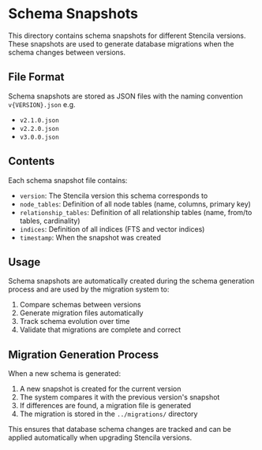 # Schema Snapshots

This directory contains schema snapshots for different Stencila versions. These snapshots are used to generate database migrations when the schema changes between versions.

## File Format

Schema snapshots are stored as JSON files with the naming convention `v{VERSION}.json` e.g.

- `v2.1.0.json`
- `v2.2.0.json`
- `v3.0.0.json`

## Contents

Each schema snapshot file contains:

- `version`: The Stencila version this schema corresponds to
- `node_tables`: Definition of all node tables (name, columns, primary key)
- `relationship_tables`: Definition of all relationship tables (name, from/to tables, cardinality)
- `indices`: Definition of all indices (FTS and vector indices)
- `timestamp`: When the snapshot was created

## Usage

Schema snapshots are automatically created during the schema generation process and are used by the migration system to:

1. Compare schemas between versions
2. Generate migration files automatically
3. Track schema evolution over time
4. Validate that migrations are complete and correct

## Migration Generation Process

When a new schema is generated:

1. A new snapshot is created for the current version
2. The system compares it with the previous version's snapshot
3. If differences are found, a migration file is generated
4. The migration is stored in the `../migrations/` directory

This ensures that database schema changes are tracked and can be applied automatically when upgrading Stencila versions.
